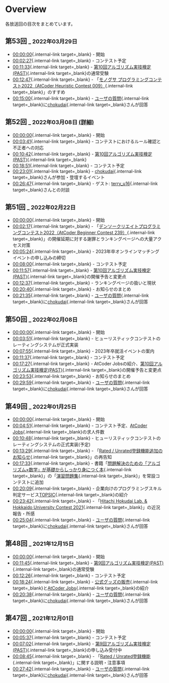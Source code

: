 # Overview

各放送回の目次をまとめています。

## 第53回 <small>_ 2022年03月29日 </small>

- [00:00:00](https://youtu.be/TqIhioUzmmc?t=0){.internal-link target=_blank} - 開始
- [00:02:27](https://youtu.be/TqIhioUzmmc?t=147){.internal-link target=_blank} - コンテスト予定
- [00:11:33](https://youtu.be/TqIhioUzmmc?t=693){.internal-link target=_blank} - [第10回アルゴリズム実技検定(PAST)](https://past.atcoder.jp/){.internal-link target=_blank}の通常受験
- [00:12:47](https://youtu.be/TqIhioUzmmc?t=767){.internal-link target=_blank} - 「[モノグサ プログラミングコンテスト2022（AtCoder Heuristic Contest 009）](https://atcoder.jp/contests/ahc009){.internal-link target=_blank}」のすすめ
- [00:15:00](https://youtu.be/TqIhioUzmmc?t=900){.internal-link target=_blank} - [ユーザの質問](https://marshmallow-qa.com/atcoder){.internal-link target=_blank}に[chokudai](https://atcoder.jp/users/chokudai){.internal-link target=_blank}さんが回答

## 第52回 <small>_ 2022年03月08日 [(詳細)](https://kato-hiro.github.io/AadaCoderDigest/details/archives/2022/52nd)</small>

- [00:00:00](https://youtu.be/ht5lVjxEzqo?t=0){.internal-link target=_blank} - 開始
- [00:03:41](https://youtu.be/ht5lVjxEzqo?t=221){.internal-link target=_blank} - コンテストにおけるルール確認と不正者への対応
- [00:10:42](https://youtu.be/ht5lVjxEzqo?t=642){.internal-link target=_blank} - [第10回アルゴリズム実技検定(PAST)](https://past.atcoder.jp/){.internal-link target=_blank}
- [00:18:51](https://youtu.be/ht5lVjxEzqo?t=1131){.internal-link target=_blank} - コンテスト予定
- [00:23:01](https://youtu.be/ht5lVjxEzqo?t=1381){.internal-link target=_blank} - [chokudai](https://atcoder.jp/users/chokudai){.internal-link target=_blank}さんが参加・登壇するイベント
- [00:26:47](https://youtu.be/ht5lVjxEzqo?t=1607){.internal-link target=_blank} - ゲスト: [terry_u16](https://atcoder.jp/users/terry_u16){.internal-link target=_blank}さんとの対談

## 第51回 <small>_ 2022年02月22日 </small>

- [00:00:00](https://youtu.be/Q-RHzagU6OM?t=0){.internal-link target=_blank} - 開始
- [00:02:17](https://youtu.be/Q-RHzagU6OM?t=137){.internal-link target=_blank} - 「[デンソークリエイトプログラミングコンテスト2022（AtCoder Beginner Contest 239）](https://atcoder.jp/contests/abc239){.internal-link target=_blank}」の開催延期に対する謝罪とランキングページへの大量アクセス対策
- [00:05:24](https://youtu.be/Q-RHzagU6OM?t=324){.internal-link target=_blank} - 2023年卒オンラインマッチングイベントの申し込みの締切
- [00:08:00](https://youtu.be/Q-RHzagU6OM?t=480){.internal-link target=_blank} - コンテスト予定
- [00:11:57](https://youtu.be/Q-RHzagU6OM?t=717){.internal-link target=_blank} - [第10回アルゴリズム実技検定(PAST)](https://past.atcoder.jp/){.internal-link target=_blank}の開催予告と変更点
- [00:12:37](https://youtu.be/Q-RHzagU6OM?t=757){.internal-link target=_blank} - ランキングページの扱いと現状
- [00:20:40](https://youtu.be/Q-RHzagU6OM?t=1240){.internal-link target=_blank} - お知らせのまとめ
- [00:21:35](https://youtu.be/Q-RHzagU6OM?t=1295){.internal-link target=_blank} - [ユーザの質問](https://marshmallow-qa.com/atcoder){.internal-link target=_blank}に[chokudai](https://atcoder.jp/users/chokudai){.internal-link target=_blank}さんが回答

## 第50回 <small>_ 2022年02月08日 </small>

- [00:00:00](https://youtu.be/qmsNsMakZoo?t=0){.internal-link target=_blank} - 開始
- [00:03:51](https://youtu.be/qmsNsMakZoo?t=231){.internal-link target=_blank} - ヒューリスティックコンテストのレーティングシステムが正式実装
- [00:07:55](https://youtu.be/qmsNsMakZoo?t=475){.internal-link target=_blank} - 2023年卒就活イベントの案内
- [00:11:37](https://youtu.be/qmsNsMakZoo?t=697){.internal-link target=_blank} - コンテスト予定
- [00:17:27](https://youtu.be/qmsNsMakZoo?t=1047){.internal-link target=_blank} - AtCoder Jobsの紹介、[第10回アルゴリズム実技検定(PAST)](https://past.atcoder.jp/){.internal-link target=_blank}の開催予告と変更点
- [00:23:53](https://youtu.be/qmsNsMakZoo?t=1433){.internal-link target=_blank} - お知らせのまとめ
- [00:29:59](https://youtu.be/qmsNsMakZoo?t=1799){.internal-link target=_blank} - [ユーザの質問](https://marshmallow-qa.com/atcoder){.internal-link target=_blank}に[chokudai](https://atcoder.jp/users/chokudai){.internal-link target=_blank}さんが回答

## 第49回 <small>_ 2022年01月25日 </small>

- [00:00:00](https://youtu.be/y--OiK8Cyrg?t=0){.internal-link target=_blank} - 開始
- [00:04:51](https://youtu.be/y--OiK8Cyrg?t=291){.internal-link target=_blank} - コンテスト予定、[AtCoder Jobs](https://jobs.atcoder.jp/){.internal-link target=_blank}の求人件数
- [00:10:48](https://youtu.be/y--OiK8Cyrg?t=648){.internal-link target=_blank} - ヒューリスティックコンテストのレーティングシステムの正式実装(予定)
- [00:13:29](https://youtu.be/y--OiK8Cyrg?t=809){.internal-link target=_blank} - 「[Rated / Unrated登録機能追加のお知らせ](https://atcoder.jp/posts/744){.internal-link target=_blank}」の再告知
- [00:17:33](https://youtu.be/y--OiK8Cyrg?t=1053){.internal-link target=_blank} - 書籍「[問題解決のための「アルゴリズム×数学」が基礎からしっかり身につく本](https://www.amazon.co.jp/%E5%95%8F%E9%A1%8C%E8%A7%A3%E6%B1%BA%E3%81%AE%E3%81%9F%E3%82%81%E3%81%AE%E3%80%8C%E3%82%A2%E3%83%AB%E3%82%B4%E3%83%AA%E3%82%BA%E3%83%A0%C3%97%E6%95%B0%E5%AD%A6%E3%80%8D%E3%81%8C%E5%9F%BA%E7%A4%8E%E3%81%8B%E3%82%89%E3%81%97%E3%81%A3%E3%81%8B%E3%82%8A%E8%BA%AB%E3%81%AB%E3%81%A4%E3%81%8F%E6%9C%AC-%E7%B1%B3%E7%94%B0-%E5%84%AA%E5%B3%BB-ebook/dp/B09NXFQRD3?__mk_ja_JP=%E3%82%AB%E3%82%BF%E3%82%AB%E3%83%8A&crid=31N5XBUCW222H&keywords=%E3%82%A2%E3%83%AB%E3%82%B4%E3%83%AA%E3%82%BA%E3%83%A0+%E6%95%B0%E5%AD%A6&qid=1643109550&sprefix=%E3%82%A2%E3%83%AB%E3%82%B4%E3%83%AA%E3%82%BA%E3%83%A0+%E6%95%B0%E5%AD%A6,aps,182&sr=8-1&linkCode=shr&tag=chokudai-22&language=ja_JP&ref_=as_li_ss_shr&creativeASIN=B09NXFQRD3&camp=1207&creative=undefined&linkId=566ced8b09520361b1763ed25b5ca2e1){.internal-link target=_blank}」の「[演習問題集](https://atcoder.jp/contests/math-and-algorithm){.internal-link target=_blank}」を常設コンテストに追加
- [00:20:09](https://youtu.be/y--OiK8Cyrg?t=1209){.internal-link target=_blank} - 企業向けのプログラミングスキル判定サービス[TOPSIC](https://products.sint.co.jp/topsic){.internal-link target=_blank}の紹介
- [00:23:42](https://youtu.be/y--OiK8Cyrg?t=1422){.internal-link target=_blank} - 「[Hitachi Hokudai Lab. & Hokkaido University Contest 2021](https://atcoder.jp/contests/hokudai-hitachi2021){.internal-link target=_blank}」の近況報告・所感
- [00:25:04](https://youtu.be/y--OiK8Cyrg?t=1504){.internal-link target=_blank} - [ユーザの質問](https://marshmallow-qa.com/atcoder){.internal-link target=_blank}に[chokudai](https://atcoder.jp/users/chokudai){.internal-link target=_blank}さんが回答

## 第48回 <small>_ 2021年12月15日 </small>

- [00:00:00](https://youtu.be/sXG-Oy6SZ_E?t=0){.internal-link target=_blank} - 開始
- [00:11:45](https://youtu.be/sXG-Oy6SZ_E?t=705){.internal-link target=_blank} - [第9回アルゴリズム実技検定(PAST)](https://atcoder.jp/contests/past202112-open){.internal-link target=_blank}の通常受験
- [00:12:26](https://youtu.be/sXG-Oy6SZ_E?t=746){.internal-link target=_blank} - コンテスト予定
- [00:18:24](https://youtu.be/sXG-Oy6SZ_E?t=1104){.internal-link target=_blank} - [公式グッズの販売](https://suzuri.jp/AtCoder){.internal-link target=_blank}と[AtCoder Jobs](https://jobs.atcoder.jp/){.internal-link target=_blank}の紹介
- [00:20:38](https://youtu.be/sXG-Oy6SZ_E?t=1238){.internal-link target=_blank} - [ユーザの質問](https://marshmallow-qa.com/atcoder){.internal-link target=_blank}に[chokudai](https://atcoder.jp/users/chokudai){.internal-link target=_blank}さんが回答

## 第47回 <small>_ 2021年12月01日 </small>

- [00:00:00](https://youtu.be/kN5V4M0BEOU?t=0){.internal-link target=_blank} - 開始
- [00:05:37](https://youtu.be/kN5V4M0BEOU?t=337){.internal-link target=_blank} - コンテスト予定
- [00:07:02](https://youtu.be/kN5V4M0BEOU?t=422){.internal-link target=_blank} - [第9回アルゴリズム実技検定(PAST)](https://atcoder.jp/contests/past202112-open){.internal-link target=_blank}の申し込み受付中
- [00:08:45](https://youtu.be/kN5V4M0BEOU?t=525){.internal-link target=_blank} - 「[Rated / Unrated登録機能](https://atcoder.jp/posts/744){.internal-link target=_blank}」に関する説明・注意事項
- [00:27:42](https://youtu.be/kN5V4M0BEOU?t=1662){.internal-link target=_blank} - [ユーザの質問](https://marshmallow-qa.com/atcoder){.internal-link target=_blank}に[chokudai](https://atcoder.jp/users/chokudai){.internal-link target=_blank}さんが回答
